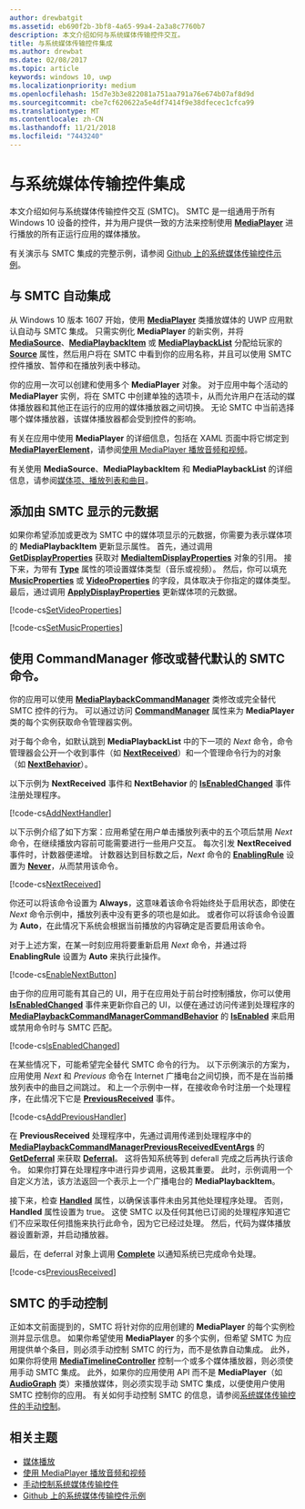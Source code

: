 ```yaml
---
author: drewbatgit
ms.assetid: eb690f2b-3bf8-4a65-99a4-2a3a8c7760b7
description: 本文介绍如何与系统媒体传输控件交互。
title: 与系统媒体传输控件集成
ms.author: drewbat
ms.date: 02/08/2017
ms.topic: article
keywords: windows 10, uwp
ms.localizationpriority: medium
ms.openlocfilehash: 15d7e3b3e822081a751aa791a76e674b07af8d9d
ms.sourcegitcommit: cbe7cf620622a5e4df7414f9e38dfecec1cfca99
ms.translationtype: MT
ms.contentlocale: zh-CN
ms.lasthandoff: 11/21/2018
ms.locfileid: "7443240"
---
```

# <a name="integrate-with-the-system-media-transport-controls"></a>与系统媒体传输控件集成

本文介绍如何与系统媒体传输控件交互 (SMTC)。 SMTC 是一组通用于所有 Windows 10 设备的控件，并为用户提供一致的方法来控制使用 [**MediaPlayer**](https://msdn.microsoft.com/library/windows/apps/Windows.Media.Playback.MediaPlayer) 进行播放的所有正运行应用的媒体播放。

有关演示与 SMTC 集成的完整示例，请参阅 [Github 上的系统媒体传输控件示例](https://github.com/Microsoft/Windows-universal-samples/tree/dev/Samples/SystemMediaTransportControls)。
                    
## <a name="automatic-integration-with-smtc"></a>与 SMTC 自动集成
从 Windows 10 版本 1607 开始，使用 [**MediaPlayer**](https://msdn.microsoft.com/library/windows/apps/Windows.Media.Playback.MediaPlayer) 类播放媒体的 UWP 应用默认自动与 SMTC 集成。 只需实例化 **MediaPlayer** 的新实例，并将 [**MediaSource**](https://msdn.microsoft.com/library/windows/apps/Windows.Media.Core.MediaSource)、[**MediaPlaybackItem**](https://msdn.microsoft.com/library/windows/apps/Windows.Media.Playback.MediaPlaybackItem) 或 [**MediaPlaybackList**](https://msdn.microsoft.com/library/windows/apps/Windows.Media.Playback.MediaPlaybackList) 分配给玩家的 [**Source**](https://msdn.microsoft.com/library/windows/apps/Windows.Media.Playback.MediaPlayer.Source) 属性，然后用户将在 SMTC 中看到你的应用名称，并且可以使用 SMTC 控件播放、暂停和在播放列表中移动。 

你的应用一次可以创建和使用多个 **MediaPlayer** 对象。 对于应用中每个活动的 **MediaPlayer** 实例，将在 SMTC 中创建单独的选项卡，从而允许用户在活动的媒体播放器和其他正在运行的应用的媒体播放器之间切换。 无论 SMTC 中当前选择哪个媒体播放器，该媒体播放器都会受到控件的影响。

有关在应用中使用 **MediaPlayer** 的详细信息，包括在 XAML 页面中将它绑定到 [**MediaPlayerElement**](https://msdn.microsoft.com/library/windows/apps/Windows.UI.Xaml.Controls.MediaPlayerElement)，请参阅[使用 MediaPlayer 播放音频和视频](play-audio-and-video-with-mediaplayer.md)。 

有关使用 **MediaSource**、**MediaPlaybackItem** 和 **MediaPlaybackList** 的详细信息，请参阅[媒体项、播放列表和曲目](media-playback-with-mediasource.md)。

## <a name="add-metadata-to-be-displayed-by-the-smtc"></a>添加由 SMTC 显示的元数据
如果你希望添加或更改为 SMTC 中的媒体项显示的元数据，你需要为表示媒体项的 **MediaPlaybackItem** 更新显示属性。 首先，通过调用 [**GetDisplayProperties**](https://msdn.microsoft.com/library/windows/apps/Windows.Media.Playback.MediaPlaybackItem.GetDisplayProperties) 获取对 [**MediaItemDisplayProperties**](https://msdn.microsoft.com/library/windows/apps/Windows.Media.Playback.MediaItemDisplayProperties) 对象的引用。 接下来，为带有 [**Type**](https://msdn.microsoft.com/library/windows/apps/Windows.Media.Playback.MediaItemDisplayProperties.Type) 属性的项设置媒体类型（音乐或视频）。 然后，你可以填充 [**MusicProperties**](https://msdn.microsoft.com/library/windows/apps/Windows.Media.Playback.MediaItemDisplayProperties.MusicProperties) 或 [**VideoProperties**](https://msdn.microsoft.com/library/windows/apps/Windows.Media.Playback.MediaItemDisplayProperties.VideoProperties) 的字段，具体取决于你指定的媒体类型。 最后，通过调用 [**ApplyDisplayProperties**](https://msdn.microsoft.com/library/windows/apps/mt489923) 更新媒体项的元数据。

[!code-cs[SetVideoProperties](./code/MediaSource_RS1/cs/MainPage.xaml.cs#SnippetSetVideoProperties)]

[!code-cs[SetMusicProperties](./code/MediaSource_RS1/cs/MainPage.xaml.cs#SnippetSetMusicProperties)]

## <a name="use-commandmanager-to-modify-or-override-the-default-smtc-commands"></a>使用 CommandManager 修改或替代默认的 SMTC 命令。
你的应用可以使用 [**MediaPlaybackCommandManager**](https://msdn.microsoft.com/library/windows/apps/Windows.Media.Playback.MediaPlaybackCommandManager) 类修改或完全替代 SMTC 控件的行为。 可以通过访问 [**CommandManager**](https://msdn.microsoft.com/library/windows/apps/Windows.Media.Playback.MediaPlayer.CommandManager) 属性来为 **MediaPlayer** 类的每个实例获取命令管理器实例。

对于每个命令，如默认跳到 **MediaPlaybackList** 中的下一项的 *Next* 命令，命令管理器会公开一个收到事件（如 [**NextReceived**](https://msdn.microsoft.com/library/windows/apps/Windows.Media.Playback.MediaPlaybackCommandManager.NextReceived)）和一个管理命令行为的对象（如 [**NextBehavior**](https://msdn.microsoft.com/library/windows/apps/Windows.Media.Playback.MediaPlaybackCommandManager.NextBehavior)）。 

以下示例为 **NextReceived** 事件和 **NextBehavior** 的 [**IsEnabledChanged**](https://msdn.microsoft.com/library/windows/apps/Windows.Media.Playback.MediaPlaybackCommandManagerCommandBehavior.IsEnabledChanged) 事件注册处理程序。

[!code-cs[AddNextHandler](./code/SMTC_RS1/cs/MainPage.xaml.cs#SnippetAddNextHandler)]

以下示例介绍了如下方案：应用希望在用户单击播放列表中的五个项后禁用 *Next* 命令，在继续播放内容前可能需要进行一些用户交互。 每次引发 **NextReceived** 事件时，计数器便递增。 计数器达到目标数之后，*Next* 命令的 [**EnablingRule**](https://msdn.microsoft.com/library/windows/apps/Windows.Media.Playback.MediaPlaybackCommandManagerCommandBehavior.EnablingRule) 设置为 [**Never**](https://msdn.microsoft.com/library/windows/apps/Windows.Media.Playback.MediaCommandEnablingRule)，从而禁用该命令。 

[!code-cs[NextReceived](./code/SMTC_RS1/cs/MainPage.xaml.cs#SnippetNextReceived)]

你还可以将该命令设置为 **Always**，这意味着该命令将始终处于启用状态，即使在 *Next* 命令示例中，播放列表中没有更多的项也是如此。 或者你可以将该命令设置为 **Auto**，在此情况下系统会根据当前播放的内容确定是否要启用该命令。

对于上述方案，在某一时刻应用将要重新启用 *Next* 命令，并通过将 **EnablingRule** 设置为 **Auto** 来执行此操作。

[!code-cs[EnableNextButton](./code/SMTC_RS1/cs/MainPage.xaml.cs#SnippetEnableNextButton)]

由于你的应用可能有其自己的 UI，用于在应用处于前台时控制播放，你可以使用 [**IsEnabledChanged**](https://msdn.microsoft.com/library/windows/apps/Windows.Media.Playback.MediaPlaybackCommandManagerCommandBehavior.IsEnabledChanged) 事件来更新你自己的 UI，以便在通过访问传递到处理程序的 [**MediaPlaybackCommandManagerCommandBehavior**](https://msdn.microsoft.com/library/windows/apps/Windows.Media.Playback.MediaPlaybackCommandManagerCommandBehavior) 的 [**IsEnabled**](https://msdn.microsoft.com/library/windows/apps/Windows.Media.Playback.MediaPlaybackCommandManagerCommandBehavior.IsEnabled) 来启用或禁用命令时与 SMTC 匹配。

[!code-cs[IsEnabledChanged](./code/SMTC_RS1/cs/MainPage.xaml.cs#SnippetIsEnabledChanged)]

在某些情况下，可能希望完全替代 SMTC 命令的行为。 以下示例演示的方案为，应用使用 *Next* 和 *Previous* 命令在 Internet 广播电台之间切换，而不是在当前播放列表中的曲目之间跳过。 和上一个示例中一样，在接收命令时注册一个处理程序，在此情况下它是 [**PreviousReceived**](https://msdn.microsoft.com/library/windows/apps/Windows.Media.Playback.MediaPlaybackCommandManager.PreviousReceived) 事件。

[!code-cs[AddPreviousHandler](./code/SMTC_RS1/cs/MainPage.xaml.cs#SnippetAddPreviousHandler)]

在 **PreviousReceived** 处理程序中，先通过调用传递到处理程序中的 [**MediaPlaybackCommandManagerPreviousReceivedEventArgs**](https://msdn.microsoft.com/library/windows/apps/Windows.Media.Playback.MediaPlaybackCommandManagerPreviousReceivedEventArgs) 的 [**GetDeferral**](https://msdn.microsoft.com/library/windows/apps/Windows.Media.Playback.MediaPlaybackCommandManagerPreviousReceivedEventArgs.GetDeferral) 来获取 [**Deferral**](https://msdn.microsoft.com/library/windows/apps/Windows.Foundation.Deferral)。 这将告知系统等到 deferall 完成之后再执行该命令。 如果你打算在处理程序中进行异步调用，这极其重要。 此时，示例调用一个自定义方法，该方法返回一个表示上一个广播电台的 **MediaPlaybackItem**。

接下来，检查 [**Handled**](https://msdn.microsoft.com/library/windows/apps/Windows.Media.Playback.MediaPlaybackCommandManagerPreviousReceivedEventArgs.Handled) 属性，以确保该事件未由另其他处理程序处理。 否则，**Handled** 属性设置为 true。 这使 SMTC 以及任何其他已订阅的处理程序知道它们不应采取任何措施来执行此命令，因为它已经过处理。 然后，代码为媒体播放器设置新源，并启动播放器。

最后，在 deferral 对象上调用 [**Complete**](https://msdn.microsoft.com/library/windows/apps/Windows.Foundation.Deferral.Complete) 以通知系统已完成命令处理。

[!code-cs[PreviousReceived](./code/SMTC_RS1/cs/MainPage.xaml.cs#SnippetPreviousReceived)]
                
## <a name="manual-control-of-the-smtc"></a>SMTC 的手动控制
正如本文前面提到的，SMTC 将针对你的应用创建的 **MediaPlayer** 的每个实例检测并显示信息。 如果你希望使用 **MediaPlayer** 的多个实例，但希望 SMTC 为应用提供单个条目，则必须手动控制 SMTC 的行为，而不是依靠自动集成。 此外，如果你将使用 [**MediaTimelineController**](https://msdn.microsoft.com/library/windows/apps/Windows.Media.MediaTimelineController) 控制一个或多个媒体播放器，则必须使用手动 SMTC 集成。 此外，如果你的应用使用 API 而不是 **MediaPlayer**（如 [**AudioGraph**](https://msdn.microsoft.com/library/windows/apps/Windows.Media.Audio.AudioGraph) 类）来播放媒体，则必须实现手动 SMTC 集成，以便使用户使用 SMTC 控制你的应用。 有关如何手动控制 SMTC 的信息，请参阅[系统媒体传输控件的手动控制](system-media-transport-controls.md)。



## <a name="related-topics"></a>相关主题
* [媒体播放](media-playback.md)
* [使用 MediaPlayer 播放音频和视频](play-audio-and-video-with-mediaplayer.md)
* [手动控制系统媒体传输控件](system-media-transport-controls.md)
* [Github 上的系统媒体传输控件示例](https://github.com/Microsoft/Windows-universal-samples/tree/dev/Samples/SystemMediaTransportControls)
 

 




